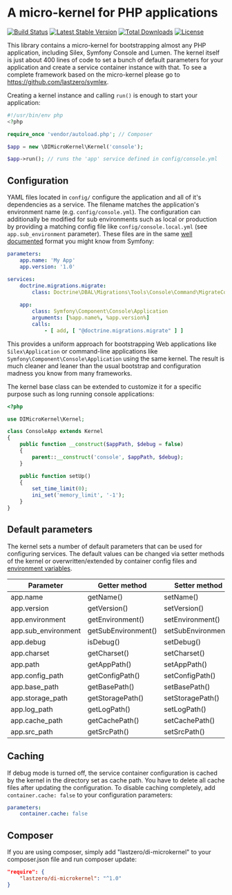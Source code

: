 A micro-kernel for PHP applications
===================================

[![Build Status](https://travis-ci.org/lastzero/di-microkernel.png?branch=master)](https://travis-ci.org/lastzero/di-microkernel)
[![Latest Stable Version](https://poser.pugx.org/lastzero/di-microkernel/v/stable.svg)](https://packagist.org/packages/lastzero/di-microkernel)
[![Total Downloads](https://poser.pugx.org/lastzero/di-microkernel/downloads.svg)](https://packagist.org/packages/lastzero/di-microkernel)
[![License](https://poser.pugx.org/lastzero/di-microkernel/license.svg)](https://packagist.org/packages/lastzero/di-microkernel)

This library contains a micro-kernel for bootstrapping almost any PHP application, including Silex, 
Symfony Console and Lumen. The kernel itself is just about 400 lines of code to set a bunch of default parameters for
your application and create a service container instance with that. To see a complete framework based on the micro-kernel please go to https://github.com/lastzero/symlex.

Creating a kernel instance and calling `run()` is enough to start your application:

```php
#!/usr/bin/env php
<?php

require_once 'vendor/autoload.php'; // Composer

$app = new \DIMicroKernel\Kernel('console');

$app->run(); // runs the 'app' service defined in config/console.yml
```

Configuration
-------------

YAML files located in `config/` configure the application and all of it's dependencies as a service. The filename matches 
the application's environment name (e.g. `config/console.yml`). The configuration can additionally be modified 
for sub environments such as local or production by providing a matching config file like `config/console.local.yml`
(see `app.sub_environment` parameter). These files are in the same [well documented](https://symfony.com/doc/current/components/dependency_injection.html) format you might know from Symfony:

```yaml
parameters:
    app.name: 'My App'
    app.version: '1.0'

services:
    doctrine.migrations.migrate:
        class: Doctrine\DBAL\Migrations\Tools\Console\Command\MigrateCommand
        
    app:
        class: Symfony\Component\Console\Application
        arguments: [%app.name%, %app.version%]
        calls:
            - [ add, [ "@doctrine.migrations.migrate" ] ]
```

This provides a uniform approach for bootstrapping Web applications like `Silex\Application` or command-line 
applications like `Symfony\Component\Console\Application` using the same kernel. The result is much cleaner and 
leaner than the usual bootstrap and configuration madness you know from many frameworks.

The kernel base class can be extended to customize it for a specific purpose such as long running console applications:

```php
<?php

use DIMicroKernel\Kernel;

class ConsoleApp extends Kernel
{
    public function __construct($appPath, $debug = false)
    {
        parent::__construct('console', $appPath, $debug);
    }

    public function setUp()
    {
        set_time_limit(0);
        ini_set('memory_limit', '-1');
    }
}
```

Default parameters
------------------

The kernel sets a number of default parameters that can be used for configuring services. The default values can be changed via setter methods of the kernel or overwritten/extended by container config files and [environment variables](http://symfony.com/doc/current/configuration/external_parameters.html).

Parameter           | Getter method         | Setter method         | Default value            
--------------------|-----------------------|-----------------------|------------------
app.name            | getName()             | setName()             | 'Kernel'
app.version         | getVersion()          | setVersion()          | '1.0'
app.environment     | getEnvironment()      | setEnvironment()      | 'app'
app.sub_environment | getSubEnvironment()   | setSubEnvironment()   | 'local'
app.debug           | isDebug()             | setDebug()            | false
app.charset         | getCharset()          | setCharset()          | 'UTF-8'
app.path            | getAppPath()          | setAppPath()          | './'
app.config_path     | getConfigPath()       | setConfigPath()       | './config'
app.base_path       | getBasePath()         | setBasePath()         | '../'
app.storage_path    | getStoragePath()      | setStoragePath()      | '../storage'
app.log_path        | getLogPath()          | setLogPath()          | '../storage/log'
app.cache_path      | getCachePath()        | setCachePath()        | '../storage/cache'
app.src_path        | getSrcPath()          | setSrcPath()          | '../src'

Caching
-------

If debug mode is turned off, the service container configuration is cached by the kernel in the directory set as cache path. You have to delete all cache files after updating the configuration. To disable caching completely, add `container.cache: false` to your configuration parameters: 

```yaml
parameters:
    container.cache: false
```

Composer
--------

If you are using composer, simply add "lastzero/di-microkernel" to your composer.json file and run composer update:

```json
"require": {
    "lastzero/di-microkernel": "^1.0"
}
```
